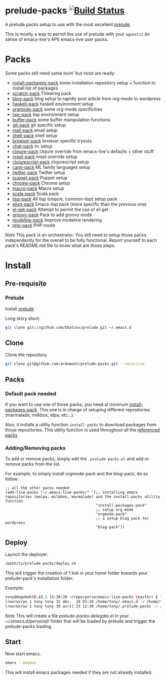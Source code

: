 prelude-packs [![Build Status](https://travis-ci.org/ardumont/prelude-packs.png?branch=master)](https://travis-ci.org/ardumont/prelude-packs)
=============

A prelude packs setup to use with the most excellent [prelude](https://github.com/bbatsov/prelude).

This is mostly a way to permit the use of prelude with your `agnostic` (in sense of emacs-live's API) emacs-live user packs.

# Packs

Some packs still need some lovin' but most are ready:

- [install-packages-pack](https://github.com/ardumont/install-packages-pack)  some installation repository setup + function to install list of packages
- [scratch-pack](https://github.com/ardumont/scratch-pack)                    Tinkering pack
- [blog-pack](https://github.com/ardumont/blog-pack)                          blog setup to rapidly post article from org-mode to wordpress
- [haskell-pack](https://github.com/ardumont/haskell-pack)                    haskell environment setup
- [orgmode-pack](https://github.com/ardumont/orgmode-pack)                    some org-mode specificities
- [lisp-pack](https://github.com/ardumont/lisp-pack)                          lisp environment setup
- [buffer-pack](https://github.com/ardumont/buffer-pack)                      some buffer manipulation functions
- [git-pack](https://github.com/ardumont/git-pack)                            git specific setup
- [mail-pack](https://github.com/ardumont/mail-pack)                          email setup
- [shell-pack](https://github.com/ardumont/shell-pack)                        shell setup
- [browser-pack](https://github.com/ardumont/browser-pack)                    browser specific tryouts
- [chat-pack](https://github.com/ardumont/chat-pack)                          irc setup
- [clojure-pack](https://github.com/ardumont/clojure-pack)                    clojure override from emacs-live's defaults + other stuff
- [nrepl-pack](https://github.com/ardumont/nrepl-pack)                        nrepl override setup
- [clojurescript-pack](https://github.com/ardumont/clojurescript-pack)        clojurescript setup
- [caml-pack](https://github.com/ardumont/caml-pack)                          ML family languages setup
- [twitter-pack](https://github.com/ardumont/twitter-pack)                    Twitter setup
- [puppet-pack](https://github.com/ardumont/puppet-pack)                      Puppet setup
- [chrome-pack](https://github.com/ardumont/chrome-pack)                      Chrome setup
- [macro-pack](https://github.com/ardumont/macro-pack)                        Macro setup
- [scala-pack](https://github.com/ardumont/scala-pack)                        Scala pack
- [lisp-pack](https://github.com/ardumont/lisp-pack)                          All lisp (clojure, common-lisp) setup pack
- [elisp-pack](https://github.com/ardumont/elisp-pack)                        Emacs-lisp pack (more specific than the previous one)
- [el-get-pack](https://github.com/ardumont/el-get-pack)                      Attempt to permit the use of el-get
- [groovy-pack](https://github.com/ardumont/groovy-pack)                      Pack to add groovy mode
- [modeline-pack](https://github.com/ardumont/modeline-pack)                  Improve modeline rendering
- [php-pack](https://github.com/ardumont/php-pack)                            PHP mode

*Note*
This pack is an orchestrator.
You still need to setup those packs independently for the overall to be fully functional.
Report yourself to each pack's README.md file to know what are those steps.

# Install

## Pre-requisite

### Prelude

Install [prelude](https://github.com/bbatsov/prelude)

Long story short:

```sh
git clone git://github.com/bbatsov/prelude.git ~/.emacs.d
```

## Clone

Clone the repository.

```sh
git clone git@github.com:ardumont/prelude-packs.git --recursive
```

## Packs

### Default pack needed

If you want to use one of those packs, you need at minimum [install-packages-pack](https://github.com/ardumont/install-packages-pack).
This one is in charge of setuping different repositories (marmalade, milkbox, elpa, etc...).

Also, it installs a utility function `install-packs` to download packages from those repositories.
This utility function is used throughout all the [referenced packs](#pack-list).

### Adding/Removing packs

To add or remove packs, simply edit the `.prelude-packs.el` and add or remove packs from the list.

For example, to simply install orgmode-pack and the blog-pack, do as follow:
```elisp
;; all the other packs needed
(add-live-packs "~/.emacs-live-packs/" '(;; installing emacs repositories (melpa, milkbox, marmalade) and the install-packs utility function
                                         "install-packages-pack"
                                         ;; setup org-mode
                                         "orgmode-pack"
                                         ;; a setup blog pack for wordpress
                                         "blog-pack"))

```

## Deploy

Launch the deployer:

```sh
/path/to/prelude-packs/deploy.sh
```

This will trigger the creation of 1 link in your home folder towards your prelude-pack's installation folder.

Example:

```sh
tony@dagobah(0,43,) 15:30:39 ~/repo/perso/emacs-live-packs (master) $ ll ~/.emacs*
lrwxrwxrwx 1 tony tony 32 déc.  18 03:28 /home/tony/.emacs.d -> /home/tony/repo/perso/prelude
lrwxrwxrwx 1 tony tony 39 avril 15 12:38 /home/tony/.prelude-packs -> /home/tony/repo/perso/prelude-packs/
```

*Note*
This will create a file *prelude-packs-delegate.el* in your *~/.emacs.d/personal/* folder that will be loaded by prelude and trigger the prelude-packs loading.

## Start

Now start emacs.

```sh
emacs --daemon
```

This will install emacs packages needed if they are not already installed.
